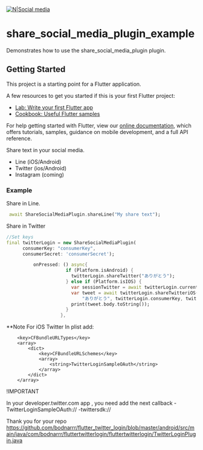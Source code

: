 
[![N|Social media](https://i.ibb.co/QYMBDZ5/share.png)](https://ibb.co/kqXnmpd)

# share_social_media_plugin_example

Demonstrates how to use the share_social_media_plugin plugin.

## Getting Started

This project is a starting point for a Flutter application.

A few resources to get you started if this is your first Flutter project:

- [Lab: Write your first Flutter app](https://flutter.dev/docs/get-started/codelab)
- [Cookbook: Useful Flutter samples](https://flutter.dev/docs/cookbook)

For help getting started with Flutter, view our
[online documentation](https://flutter.dev/docs), which offers tutorials,
samples, guidance on mobile development, and a full API reference.


Share text in your social media.

  - Line  (iOS/Android)
  - Twitter (ios/Android)
  - Instagram (coming)

### Example

Share in Line.

```dart
 await ShareSocialMediaPlugin.shareLine("My share text");
```

Share in Twitter
```dart
//Set keys
final twitterLogin = new ShareSocialMediaPlugin(
      consumerKey: "consumerKey",
      consumerSecret: 'consumerSecret');

          onPressed: () async{
                      if (Platform.isAndroid) {
                        twitterLogin.shareTwitter("ありがとう");
                      } else if (Platform.isIOS) {
                        var sessionTwitter = await twitterLogin.currentSessionIOS();
                        var tweet = await twitterLogin.shareTwitteriOS(sessionTwitter["outhToken"], sessionTwitter["oauthTokenSecret"],
                            "ありがとう", twitterLogin.consumerKey, twitterLogin.consumerSecret);
                        print(tweet.body.toString());
                      }
                    },
```
**Note For iOS Twitter
In plist
add:
```
	<key>CFBundleURLTypes</key>
	<array>
		<dict>
			<key>CFBundleURLSchemes</key>
			<array>
				<string>TwitterLoginSampleOAuth</string>
			</array>
		</dict>
	</array>

```
!IMPORTANT

In your developer.twitter.com app , you need add the next callback
-TwitterLoginSampleOAuth://
-twittersdk://

Thank you for your repo
https://github.com/bodnarrr/flutter_twitter_login/blob/master/android/src/main/java/com/bodnarrr/fluttertwitterlogin/fluttertwitterlogin/TwitterLoginPlugin.java